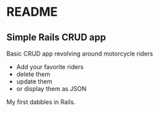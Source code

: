 # README

## Simple Rails CRUD app

Basic CRUD app revolving around motorcycle riders

- Add your favorite riders
- delete them
- update them
- or display them as JSON

My first dabbles in Rails.
